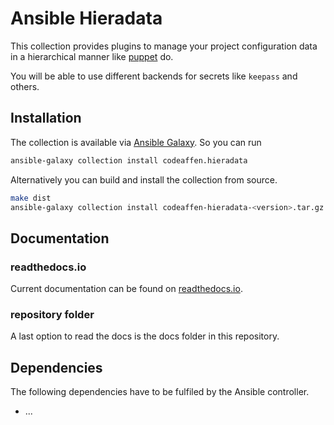 # Ansible Hieradata

This collection provides plugins to manage your project configuration data in a hierarchical manner like [puppet](https://puppet.com/docs/puppet/6.17/hiera_quick.html) do.

You will be able to use different backends for secrets like `keepass` and others.

## Installation

The collection is available via [Ansible Galaxy](https://galaxy.ansible.com/codeaffen/hieradata). So you can run

```bash
ansible-galaxy collection install codeaffen.hieradata
```

Alternatively you can build and install the collection from source.

```bash
make dist
ansible-galaxy collection install codeaffen-hieradata-<version>.tar.gz
```

## Documentation

### readthedocs.io

Current documentation can be found on [readthedocs.io](https://ansible-hiera-data.readthedocs.io/en/devel).

### repository folder

A last option to read the docs is the docs folder in this repository.

## Dependencies

The following dependencies have to be fulfiled by the Ansible controller.

* ...
